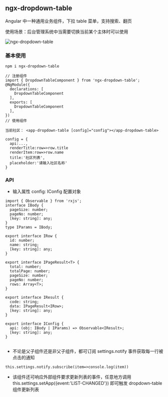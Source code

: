 ## ngx-dropdown-table

Angular 中一种通用业务组件，下拉 table 菜单，支持搜索、翻页

使用场景：后台管理系统中当需要切换当前某个主体时可以使用

![ngx-dropdown-table](./dropdown-table.gif)

### 基本使用

```
npm i ngx-dropdown-table

// 注册组件
import { DropdownTableComponent } from 'ngx-dropdown-table';
@NgModule({
  declarations: [
    DropdownTableComponent
  ],
  exports: [
    DropdownTableComponent
  ],
})
// 使用组件

当前社区： <app-dropdown-table [config]="config"></app-dropdown-table>

config = {
  api:...,
  renderTitle:row=>row.title
  renderItem:row=>row.name
  title:'社区列表',
  placeholder:'请输入社区名称'
}

```

### API

- 输入属性
  config: IConfig 配置对象

```
import { Observable } from 'rxjs';
interface IBody {
  pageSize: number;
  pageNo: number;
  [key: string]: any;
}
type IParams = IBody;

export interface IRow {
  id: number;
  name: string;
  [key: string]: any;
}

export interface IPageResult<T> {
  total: number;
  totalPage: number;
  pageSize: number;
  pageNo: number;
  rows: Array<T>;
}

export interface IResult {
  code: string;
  data: IPageResult<IRow>;
  [key: string]: any;
}

export interface IConfig {
  api: (obj: IBody | IParams) => Observable<IResult>;
  [key: string]: any;
}


```

- 不论是父子组件还是非父子组件，都可订阅 settings.notify 事件获取每一行被点击的通知

```
this.settings.notify.subscribe(item=>console.log(item))
```

- 该组件还可响应外部组件要求更新列表的事件，任意地方调用 this.settings.setApp({event:'LIST-CHANGED'}) 即可触发 dropdown-table 组件更新列表
